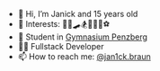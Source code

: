 - 👋 Hi, I’m Janick and 15 years old
- 👀 Interests: 👨‍💻🛹🏂🏒🏄‍♂️⚽
- 📖 Student in [Gymnasium Penzberg](https://www.gymnasium-penzberg.de)
- 👨‍💻 Fullstack Developer
- 📫 How to reach me: [@jan1ck.braun](https://www.instagram.com/jan1ck.braun)

